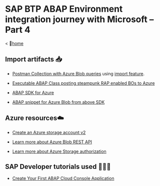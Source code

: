 # SAP BTP ABAP Environment integration journey with Microsoft – Part 4

< 🏡[home](../README.md)

## Import artifacts 📥

- [Postman Collection with Azure Blob queries](https://raw.githubusercontent.com/MartinPankraz/steampunk-helper/main/Steampunk-Helper-Lib.postman_collection.json) using [import feature](https://learning.postman.com/docs/getting-started/importing-and-exporting-data/).

- [Executable ABAP Class posting steampunk RAP enabled BOs to Azure](./z_cl_steampunk_to_azure_blob.abap)

- [ABAP SDK for Azure](https://github.com/microsoft/ABAP-SDK-for-Azure)

- [ABAP snippet for Azure Blob from above SDK](https://github.com/microsoft/ABAP-SDK-for-Azure/blob/master/src/zadf_demo/zadf_demo_azure_blob.prog.abap)

## Azure resources☁️

- [Create an Azure storage account v2](https://learn.microsoft.com/azure/storage/common/storage-account-create?tabs=azure-portal)

- [Learn more about Azure Blob REST API](https://learn.microsoft.com/rest/api/storageservices/blob-service-rest-api)

- [Learn more about Azure Storage authorization](https://learn.microsoft.com/rest/api/storageservices/authorize-requests-to-azure-storage)

## SAP Developer tutorials used 👩🏼‍🏫

- [Create Your First ABAP Cloud Console Application](https://developers.sap.com/tutorials/abap-environment-console-application.html)
